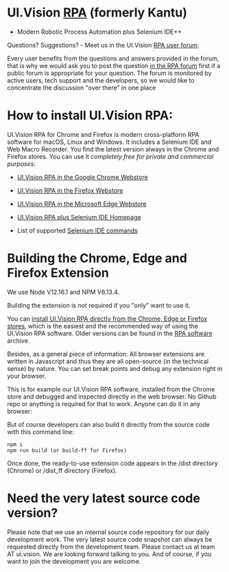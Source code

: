 # UI.Vision [RPA](https://ui.vision/rpa) (formerly Kantu)

- Modern Robotic Process Automation plus Selenium IDE++

Questions? Suggestions? - Meet us in the UI.Vision [RPA user forum](https://forum.ui.vision).

Every user benefits from the questions and answers provided in the forum, that is why we would ask you to post the question [in the RPA forum](https://forum.ui.vision) first if a public forum is appropriate for your question. The forum is monitored by active users, tech support and the developers, so we would like to concentrate the discussion "over there" in one place


# How to install  UI.Vision RPA:

 UI.Vision RPA for Chrome and Firefox is modern cross-platform RPA software for macOS, Linux and Windows. It includes a Selenium IDE and Web Macro Recorder. You find the latest version always in the Chrome and Firefox stores. You can use it _completely free for private and commercial purposes_: 

- [UI.Vision RPA in the Google Chrome Webstore](https://chrome.google.com/webstore/detail/uivision-rpa/gcbalfbdmfieckjlnblleoemohcganoc)

- [UI.Vision RPA in the Firefox Webstore](https://addons.mozilla.org/en-US/firefox/addon/rpa/)

- [UI.Vision RPA in the Microsoft Edge Webstore](https://microsoftedge.microsoft.com/addons/detail/uivision-rpa/goapmjinbaeomoemgdcnnhoedopjnddd)


- [UI.Vision RPA plus Selenium IDE Homepage](https://ui.vision/rpa)

- List of supported [Selenium IDE commands](https://ui.vision/rpa/docs/selenium-ide/)


# Building the Chrome, Edge and Firefox Extension

We use Node V12.16.1 and NPM V6.13.4.

Building the extension is _not_ required if you "only" want to use it.

You can [install UI.Vision RPA directly from the Chrome, Edge or Firefox stores](https://ui.vision/rpa), which is the easiest and the recommended way of using the UI.Vision RPA software. Older versions can be found in the [RPA software](https://ui.vision/rpa/archive) archive. 

Besides, as a general piece of information: All browser extensions are written in Javascript and thus they are all open-source (in the technical sense) by nature. You can set break points and debug any extension right in your browser.

This is for example our UI.Vision RPA software, installed from the Chrome store and debugged and inspected directly in the web browser. No Github repo or anything is required for that to work. Anyone can do it in any browser:




But of course developers can also build it directly from the source code with this command line:

```
npm i
npm run build (or build-ff for Firefox)
```

Once done, the ready-to-use extension code appears in the /dist directory (Chrome) or /dist_ff directory (Firefox).

# Need the very latest source code version?

Please note that we use an internal source code repository for our daily development work. The very latest source code snapshot can always be requested directly from the development team. Please contact us at team AT ui.vision. We are looking forward talking to you. And of course, if you want to join the development you are welcome.
